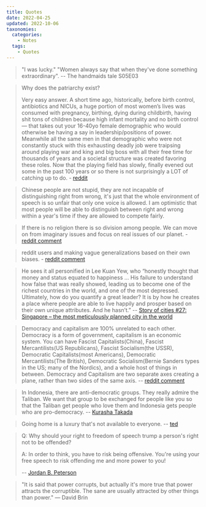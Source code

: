 ```yaml
---
title: Quotes
date: 2022-04-25
updated: 2022-10-06
taxonomies:
  categories:
    - Notes
  tags:
    - Quotes
---
```


> "I was lucky." "Women always say that when they've done something
> extraordinary". -- The handmaids tale S05E03

> Why does the patriarchy exist?
>
> Very easy answer. A short time ago, historically, before birth control,
> antibiotics and NICUs, a huge portion of most women’s lives was consumed with
> pregnancy, birthing, dying during childbirth, having shit tons of children
> because high infant mortality and no birth control— that takes out your
> 16-40yo female demographic who would otherwise be having a say in
> leadership/positions of power. Meanwhile all the same men in that demographic
> who were not constantly stuck with this exhausting deadly job were traipsing
> around playing war and king and big boss with all their free time for
> thousands of years and a societal structure was created favoring these roles.
> Now that the playing field has slowly, finally evened out some in the past 100
> years or so there is not surprisingly a LOT of catching up to do. -
> [reddit](https://www.reddit.com/r/AskFeminists/comments/t9hxf7/comment/hzuhg82/?context=3)

> Chinese people are not stupid, they are not incapable of distinguishing right
> from wrong, it's just that the whole environment of speech is so unfair that
> only one voice is allowed. I am optimistic that most people will be able to
> distinguish between right and wrong within a year's time if they are allowed
> to compete fairly.

> If there is no religion there is so division among people. We can move on from
> imaginary issues and focus on real issues of our planet. -
> [reddit comment](https://old.reddit.com/r/IAmA/comments/58h5pd/im_amani_the_founder_of_the_largest_online/d91m2fb/)

> reddit users and making vague generalizations based on their own biases. -
> [reddit comment](https://old.reddit.com/r/IAmA/comments/ut7yj0/im_bill_gates_cochair_of_the_bill_and_melinda/i992tkz/)

> He sees it all personified in Lee Kuan Yew, who “honestly thought that money
> and status equated to happiness … His failure to understand how false that was
> really showed, leading us to become one of the richest countries in the world,
> and one of the most depressed. Ultimately, how do you quantify a great leader?
> It is by how he creates a place where people are able to live happily and
> prosper based on their own unique attributes. And he hasn’t.” --
> [Story of cities #27: Singapore – the most meticulously planned city in the world](https://www.theguardian.com/cities/2016/apr/21/story-cities-singapore-carefully-planned-lee-kuan-yew)

> Democracy and capitalism are 100% unrelated to each other. Democracy is a form
> of government, capitalism is an economic system. You can have Fascist
> Capitalists(China), Fascist Mercantilists(US Republicans), Fascist
> Socialism(the USSR), Democratic Capitalists(most Americans), Democratic
> Mercantilists(The British), Democratic Socialism(Bernie Sanders types in the
> US; many of the Nordics), and a whole host of things in between. Democracy and
> Capitalism are two separate axes creating a plane, rather than two sides of
> the same axis. --
> [reddit comment](https://www.reddit.com/r/Ask_Politics/comments/uleb6a/comment/i7xh2x0/?utm_source=reddit&utm_medium=web2x&context=3)

<!-- more -->

> In Indonesia, there are anti-democratic groups. They really admire the
> Taliban. We want that group to be exchanged for people like you so that the
> Taliban get people who love them and Indonesia gets people who are
> pro-democracy. --
> [Kurasha Takada](https://www.youtube.com/watch?v=AMH4gflo4_Y)

> Going home is a luxury that's not available to everyone. --
> [ted](https://www.youtube.com/watch?v=HBbBs1ohZtI)

> Q: Why should your right to freedom of speech trump a person's right not to be
> offended?
>
> A: In order to think, you have to risk being offensive. You're using your free
> speech to risk offending me and more power to you!
>
> -- [Jordan B. Peterson](https://www.youtube.com/watch?v=8wLCmDtCDAM)

> "It is said that power corrupts, but actually it's more true that power
> attracts the corruptible. The sane are usually attracted by other things than
> power." — David Brin

